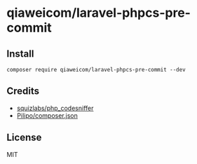 # qiaweicom/laravel-phpcs-pre-commit

## Install

```
composer require qiaweicom/laravel-phpcs-pre-commit --dev
```

## Credits

* [squizlabs/php_codesniffer](https://github.com/squizlabs/PHP_CodeSniffer)
* [Pilipo/composer.json](https://gist.github.com/Pilipo/e52ff5ac38fba9e1f5ed966816de41e9)

## License

MIT
